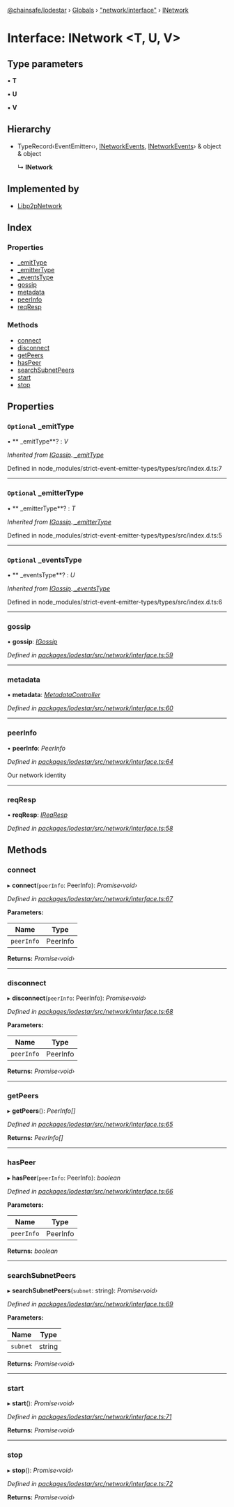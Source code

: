 [@chainsafe/lodestar](../README.md) › [Globals](../globals.md) › ["network/interface"](../modules/_network_interface_.md) › [INetwork](_network_interface_.inetwork.md)

# Interface: INetwork <**T, U, V**>

## Type parameters

▪ **T**

▪ **U**

▪ **V**

## Hierarchy

* TypeRecord‹EventEmitter‹›, [INetworkEvents](_network_interface_.inetworkevents.md), [INetworkEvents](_network_interface_.inetworkevents.md)› & object & object

  ↳ **INetwork**

## Implemented by

* [Libp2pNetwork](../classes/_network_network_.libp2pnetwork.md)

## Index

### Properties

* [ _emitType](_network_interface_.inetwork.md#optional--_emittype)
* [ _emitterType](_network_interface_.inetwork.md#optional--_emittertype)
* [ _eventsType](_network_interface_.inetwork.md#optional--_eventstype)
* [gossip](_network_interface_.inetwork.md#gossip)
* [metadata](_network_interface_.inetwork.md#metadata)
* [peerInfo](_network_interface_.inetwork.md#peerinfo)
* [reqResp](_network_interface_.inetwork.md#reqresp)

### Methods

* [connect](_network_interface_.inetwork.md#connect)
* [disconnect](_network_interface_.inetwork.md#disconnect)
* [getPeers](_network_interface_.inetwork.md#getpeers)
* [hasPeer](_network_interface_.inetwork.md#haspeer)
* [searchSubnetPeers](_network_interface_.inetwork.md#searchsubnetpeers)
* [start](_network_interface_.inetwork.md#start)
* [stop](_network_interface_.inetwork.md#stop)

## Properties

### `Optional`  _emitType

• ** _emitType**? : *V*

*Inherited from [IGossip](_network_gossip_interface_.igossip.md).[ _emitType](_network_gossip_interface_.igossip.md#optional--_emittype)*

Defined in node_modules/strict-event-emitter-types/types/src/index.d.ts:7

___

### `Optional`  _emitterType

• ** _emitterType**? : *T*

*Inherited from [IGossip](_network_gossip_interface_.igossip.md).[ _emitterType](_network_gossip_interface_.igossip.md#optional--_emittertype)*

Defined in node_modules/strict-event-emitter-types/types/src/index.d.ts:5

___

### `Optional`  _eventsType

• ** _eventsType**? : *U*

*Inherited from [IGossip](_network_gossip_interface_.igossip.md).[ _eventsType](_network_gossip_interface_.igossip.md#optional--_eventstype)*

Defined in node_modules/strict-event-emitter-types/types/src/index.d.ts:6

___

###  gossip

• **gossip**: *[IGossip](_network_gossip_interface_.igossip.md)*

*Defined in [packages/lodestar/src/network/interface.ts:59](https://github.com/ChainSafe/lodestar/blob/9dda0faba/packages/lodestar/src/network/interface.ts#L59)*

___

###  metadata

• **metadata**: *[MetadataController](../classes/_network_metadata_metadata_.metadatacontroller.md)*

*Defined in [packages/lodestar/src/network/interface.ts:60](https://github.com/ChainSafe/lodestar/blob/9dda0faba/packages/lodestar/src/network/interface.ts#L60)*

___

###  peerInfo

• **peerInfo**: *PeerInfo*

*Defined in [packages/lodestar/src/network/interface.ts:64](https://github.com/ChainSafe/lodestar/blob/9dda0faba/packages/lodestar/src/network/interface.ts#L64)*

Our network identity

___

###  reqResp

• **reqResp**: *[IReqResp](_network_interface_.ireqresp.md)*

*Defined in [packages/lodestar/src/network/interface.ts:58](https://github.com/ChainSafe/lodestar/blob/9dda0faba/packages/lodestar/src/network/interface.ts#L58)*

## Methods

###  connect

▸ **connect**(`peerInfo`: PeerInfo): *Promise‹void›*

*Defined in [packages/lodestar/src/network/interface.ts:67](https://github.com/ChainSafe/lodestar/blob/9dda0faba/packages/lodestar/src/network/interface.ts#L67)*

**Parameters:**

Name | Type |
------ | ------ |
`peerInfo` | PeerInfo |

**Returns:** *Promise‹void›*

___

###  disconnect

▸ **disconnect**(`peerInfo`: PeerInfo): *Promise‹void›*

*Defined in [packages/lodestar/src/network/interface.ts:68](https://github.com/ChainSafe/lodestar/blob/9dda0faba/packages/lodestar/src/network/interface.ts#L68)*

**Parameters:**

Name | Type |
------ | ------ |
`peerInfo` | PeerInfo |

**Returns:** *Promise‹void›*

___

###  getPeers

▸ **getPeers**(): *PeerInfo[]*

*Defined in [packages/lodestar/src/network/interface.ts:65](https://github.com/ChainSafe/lodestar/blob/9dda0faba/packages/lodestar/src/network/interface.ts#L65)*

**Returns:** *PeerInfo[]*

___

###  hasPeer

▸ **hasPeer**(`peerInfo`: PeerInfo): *boolean*

*Defined in [packages/lodestar/src/network/interface.ts:66](https://github.com/ChainSafe/lodestar/blob/9dda0faba/packages/lodestar/src/network/interface.ts#L66)*

**Parameters:**

Name | Type |
------ | ------ |
`peerInfo` | PeerInfo |

**Returns:** *boolean*

___

###  searchSubnetPeers

▸ **searchSubnetPeers**(`subnet`: string): *Promise‹void›*

*Defined in [packages/lodestar/src/network/interface.ts:69](https://github.com/ChainSafe/lodestar/blob/9dda0faba/packages/lodestar/src/network/interface.ts#L69)*

**Parameters:**

Name | Type |
------ | ------ |
`subnet` | string |

**Returns:** *Promise‹void›*

___

###  start

▸ **start**(): *Promise‹void›*

*Defined in [packages/lodestar/src/network/interface.ts:71](https://github.com/ChainSafe/lodestar/blob/9dda0faba/packages/lodestar/src/network/interface.ts#L71)*

**Returns:** *Promise‹void›*

___

###  stop

▸ **stop**(): *Promise‹void›*

*Defined in [packages/lodestar/src/network/interface.ts:72](https://github.com/ChainSafe/lodestar/blob/9dda0faba/packages/lodestar/src/network/interface.ts#L72)*

**Returns:** *Promise‹void›*
